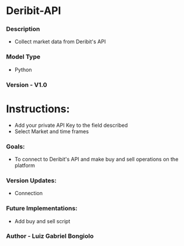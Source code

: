 # Deribit-API

### Description
- Collect market data from Deribit's API

### Model Type
- Python

### Version - V1.0

# Instructions:
- Add your private API Key to the field described 
- Select Market and time frames 

### Goals:
- To connect to Deribit's API and make buy and sell operations on the platform

### Version Updates:
- Connection 

### Future Implementations: 
- Add buy and sell script 

### Author - Luiz Gabriel Bongiolo
